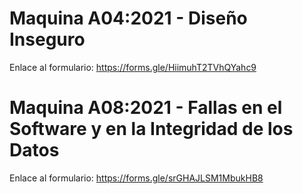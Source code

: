 # Maquina A04:2021 - Diseño Inseguro

Enlace al formulario: https://forms.gle/HiimuhT2TVhQYahc9

# Maquina A08:2021 - Fallas en el Software y en la Integridad de los Datos

Enlace al formulario: https://forms.gle/srGHAJLSM1MbukHB8
